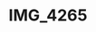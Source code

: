 ---
pid: '129'
layout: photos
title: IMG_4265
filename: IMG_4265.jpg
caption: Maxfield Parrish and Jesus
permalink: "/photos/129.html"
---